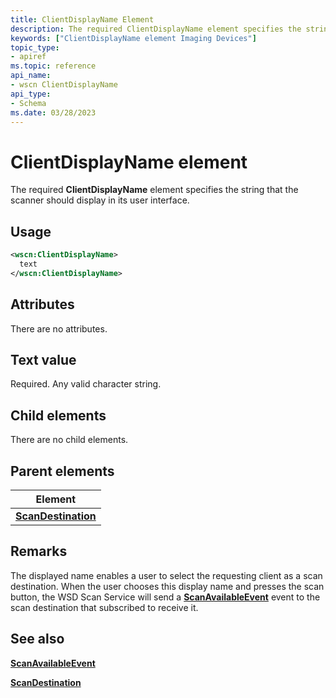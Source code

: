 ```yaml
---
title: ClientDisplayName Element
description: The required ClientDisplayName element specifies the string that the scanner should display in its user interface.
keywords: ["ClientDisplayName element Imaging Devices"]
topic_type:
- apiref
ms.topic: reference
api_name:
- wscn ClientDisplayName
api_type:
- Schema
ms.date: 03/28/2023
---
```


# ClientDisplayName element

The required **ClientDisplayName** element specifies the string that the scanner should display in its user interface.

## Usage

```xml
<wscn:ClientDisplayName>
  text
</wscn:ClientDisplayName>
```

## Attributes

There are no attributes.

## Text value

Required. Any valid character string.

## Child elements

There are no child elements.

## Parent elements

| Element |
|--|
| [**ScanDestination**](scandestination.md) |

## Remarks

The displayed name enables a user to select the requesting client as a scan destination. When the user chooses this display name and presses the scan button, the WSD Scan Service will send a [**ScanAvailableEvent**](scanavailableevent.md) event to the scan destination that subscribed to receive it.

## See also

[**ScanAvailableEvent**](scanavailableevent.md)

[**ScanDestination**](scandestination.md)
